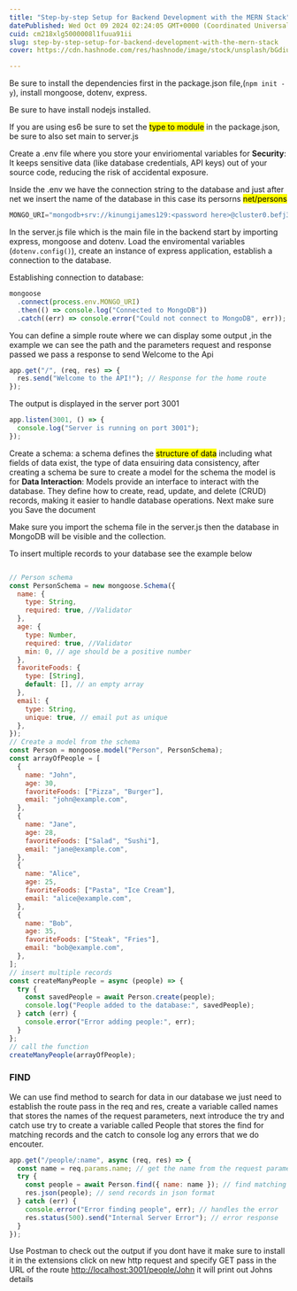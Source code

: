 ```yaml
---
title: "Step-by-step Setup for Backend Development with the MERN Stack"
datePublished: Wed Oct 09 2024 02:24:05 GMT+0000 (Coordinated Universal Time)
cuid: cm218xlg5000008l1fuua91ii
slug: step-by-step-setup-for-backend-development-with-the-mern-stack
cover: https://cdn.hashnode.com/res/hashnode/image/stock/unsplash/bGdiuIyN3Rs/upload/6d3ef8067a7a4278bc2d7c317aa509fa.jpeg

---
```


Be sure to install the dependencies first in the package.json file,(`npm init -y`), install mongoose, dotenv, express.

Be sure to have install nodejs installed.

If you are using es6 be sure to set the <mark>type to module</mark> in the package.json, be sure to also set main to server.js

Create a .env file where you store your enviriomental variables for **Security**: It keeps sensitive data (like database credentials, API keys) out of your source code, reducing the risk of accidental exposure.

Inside the .env we have the connection string to the database and just after net we insert the name of the database in this case its persorns <mark>net/persons</mark>

```javascript
MONGO_URI="mongodb+srv://kinungijames129:<password here>@cluster0.befj3.mongodb.net/persons?retryWrites=true&w=majority&appName=Cluster0"
```

In the server.js file which is the main file in the backend start by importing express, mongoose and dotenv. Load the enviromental variables (`dotenv.config()`), create an instance of express application, establish a connection to the database.

Establishing connection to database:

```javascript
mongoose
  .connect(process.env.MONGO_URI)
  .then(() => console.log("Connected to MongoDB"))
  .catch((err) => console.error("Could not connect to MongoDB", err));
```

You can define a simple route where we can display some output ,in the example we can see the path and the parameters request and response passed we pass a response to send Welcome to the Api

```javascript
app.get("/", (req, res) => {
  res.send("Welcome to the API!"); // Response for the home route
});
```

The output is displayed in the server port 3001

```javascript
app.listen(3001, () => {
  console.log("Server is running on port 3001");
});
```

Create a schema: a schema defines the <mark>structure of data</mark> including what fields of data exist, the type of data ensuiring data consistency, after creating a schema be sure to create a model for the schema the model is for **Data Interaction**: Models provide an interface to interact with the database. They define how to create, read, update, and delete (CRUD) records, making it easier to handle database operations. Next make sure you Save the document

Make sure you import the schema file in the server.js then the database in MongoDB will be visible and the collection.

To insert multiple records to your database see the example below

```javascript

// Person schema
const PersonSchema = new mongoose.Schema({
  name: {
    type: String,
    required: true, //Validator
  },
  age: {
    type: Number,
    required: true, //Validator
    min: 0, // age should be a positive number
  },
  favoriteFoods: {
    type: [String],
    default: [], // an empty array
  },
  email: {
    type: String,
    unique: true, // email put as unique
  },
});
// Create a model from the schema
const Person = mongoose.model("Person", PersonSchema);
const arrayOfPeople = [
  {
    name: "John",
    age: 30,
    favoriteFoods: ["Pizza", "Burger"],
    email: "john@example.com",
  },
  {
    name: "Jane",
    age: 28,
    favoriteFoods: ["Salad", "Sushi"],
    email: "jane@example.com",
  },
  {
    name: "Alice",
    age: 25,
    favoriteFoods: ["Pasta", "Ice Cream"],
    email: "alice@example.com",
  },
  {
    name: "Bob",
    age: 35,
    favoriteFoods: ["Steak", "Fries"],
    email: "bob@example.com",
  },
];
// insert multiple records
const createManyPeople = async (people) => {
  try {
    const savedPeople = await Person.create(people);
    console.log("People added to the database:", savedPeople);
  } catch (err) {
    console.error("Error adding people:", err);
  }
};
// call the function
createManyPeople(arrayOfPeople);
```

### FIND

We can use find method to search for data in our database we just need to establish the route pass in the req and res, create a variable called names that stores the names of the request parameters, next introduce the try and catch use try to create a variable called People that stores the find for matching records and the catch to console log any errors that we do encouter.

```javascript
app.get("/people/:name", async (req, res) => {
  const name = req.params.name; // get the name from the request parameters
  try {
    const people = await Person.find({ name: name }); // find matching records
    res.json(people); // send records in json format
  } catch (err) {
    console.error("Error finding people", err); // handles the error
    res.status(500).send("Internal Server Error"); // error response
  }
});
```

Use Postman to check out the output if you dont have it make sure to install it in the extensions click on new http request and specify GET pass in the URL of the route [http://localhost:3001/people/John](http://localhost:3001/people/John) it will print out Johns details